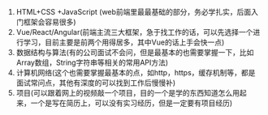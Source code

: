 1. HTML+CSS +JavaScript (web前端里最最基础的部分，务必学扎实，后面入门框架会容易很多)
2. Vue/React/Angular(前端主流三大框架，急于找工作的话，可以先选择一个进行学习，目前主要是前两个用得居多，其中Vue的话上手会快一点)
3. 数据结构与算法(有的公司面试不会问，但是最基本的也需要掌握一下，比如Array数组，String字符串等相关的常用API方法)
4. 计算机网络(这个也需要掌握最基本的点，如http，https，缓存机制等，都是面试常问点，其他有深度的可以找到工作后慢慢补)
5. 项目(可以跟着网上的视频敲一个项目，目的一个是学的东西知道怎么用起来，一个是写在简历上，可以没有实习经历，但是一定要有项目经历)